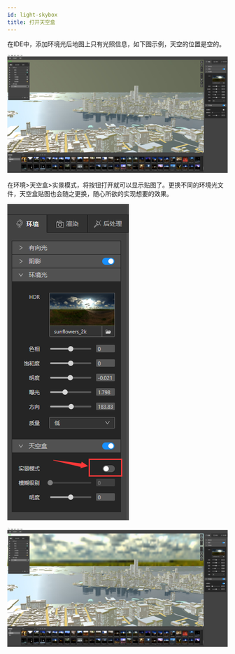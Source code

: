 ```yaml
---
id: light-skybox
title: 打开天空盒
---
```


在IDE中，添加环境光后地图上只有光照信息，如下图示例，天空的位置是空的。

![天空盒](./assets/hdr-9.jpg)

在环境>天空盒>实景模式，将按钮打开就可以显示贴图了。更换不同的环境光文件，天空盒贴图也会随之更换，随心所欲的实现想要的效果。

![打开天空盒](./assets/hdr-8.png)

![打开天空盒](./assets/hdr-10.jpg)
